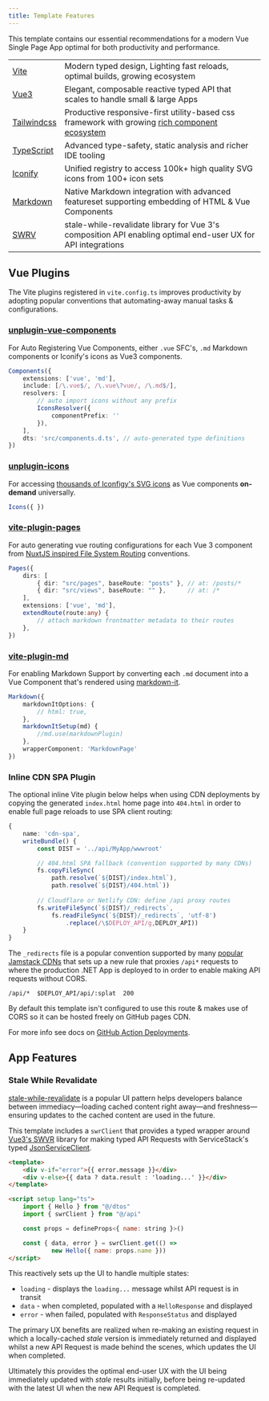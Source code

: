 ```yaml
---
title: Template Features
---
```


This template contains our essential recommendations for a modern Vue Single Page App optimal for both 
productivity and performance.

|||
|-|-|
| [Vite](https://vitejs.dev)   | Modern typed design, Lighting fast reloads, optimal builds, growing ecosystem  |
| [Vue3](https://v3.vuejs.org) | Elegant, composable reactive typed API that scales to handle small & large Apps |
| [Tailwindcss](https://tailwindcss.com) | Productive responsive-first utility-based css framework with growing [rich component ecosystem](https://tailwindcomponents.com) |
| [TypeScript](https://www.typescriptlang.org) | Advanced type-safety, static analysis and richer IDE tooling |
| [Iconify](https://iconify.design) | Unified registry to access 100k+ high quality SVG icons from 100+ icon sets |
| [Markdown](https://github.com/markdown-it/markdown-it) | Native Markdown integration with advanced featureset supporting embedding of HTML & Vue Components |
| [SWRV](https://github.com/Kong/swrv) | stale-while-revalidate library for Vue 3's composition API enabling optimal end-user UX for API integrations |

## Vue Plugins

The Vite plugins registered in `vite.config.ts` improves productivity by adopting popular conventions that automating-away manual tasks & configurations.

### [unplugin-vue-components](https://github.com/antfu/unplugin-vue-components)

For Auto Registering Vue Components, either `.vue` SFC's, `.md` Markdown components or Iconify's icons as Vue3 components.

```ts
Components({
    extensions: ['vue', 'md'],
    include: [/\.vue$/, /\.vue\?vue/, /\.md$/],
    resolvers: [
        // auto import icons without any prefix
        IconsResolver({
            componentPrefix: ''
        }),
    ],
    dts: 'src/components.d.ts', // auto-generated type definitions
})
```

### [unplugin-icons](https://github.com/antfu/unplugin-icons) 

For accessing [thousands of Iconfigy's SVG icons](https://icon-sets.iconify.design) as Vue components **on-demand** universally.

```ts
Icons({ })
```

### [vite-plugin-pages](https://github.com/hannoeru/vite-plugin-pages)

For auto generating vue routing configurations for each Vue 3 component from 
[NuxtJS inspired File System Routing](https://github.com/hannoeru/vite-plugin-pages#file-system-routing) conventions.

```ts
Pages({
    dirs: [
        { dir: "src/pages", baseRoute: "posts" }, // at: /posts/*
        { dir: "src/views", baseRoute: "" },      // at: /*
    ],
    extensions: ['vue', 'md'],
    extendRoute(route:any) {
        // attach markdown frontmatter metadata to their routes
    },
})
```

### [vite-plugin-md](https://github.com/antfu/vite-plugin-md)

For enabling Markdown Support by converting each `.md` document into a Vue Component that's rendered using 
[markdown-it](https://github.com/markdown-it/markdown-it).

```ts
Markdown({
    markdownItOptions: {
        // html: true,
    },
    markdownItSetup(md) {
        //md.use(markdownPlugin)
    },
    wrapperComponent: 'MarkdownPage'
})
```

### Inline CDN SPA Plugin

The optional inline Vite plugin below helps when using CDN deployments by copying the generated `index.html` home page
into `404.html` in order to enable full page reloads to use SPA client routing: 

```ts
{
    name: 'cdn-spa',
    writeBundle() {
        const DIST = '../api/MyApp/wwwroot'

        // 404.html SPA fallback (convention supported by many CDNs)
        fs.copyFileSync(
            path.resolve(`${DIST}/index.html`),
            path.resolve(`${DIST}/404.html`))
        
        // Cloudflare or Netlify CDN: define /api proxy routes  
        fs.writeFileSync(`${DIST}/_redirects`, 
            fs.readFileSync(`${DIST}/_redirects`, 'utf-8')
                .replace(/\$DEPLOY_API/g,DEPLOY_API))
    }
}
```

The `_redirects` file is a popular convention supported by many [popular Jamstack CDNs](https://jamstack.wtf/#deployment)
that sets up a new rule that proxies `/api*` requests to where the production .NET App is deployed to in order to 
enable making API requests without CORS.

```
/api/*  $DEPLOY_API/api/:splat  200
```

By default this template isn't configured to use this route & makes use of CORS so it can be hosted freely on GitHub pages CDN.

For more info see docs on [GitHub Action Deployments](/posts/deploy).

## App Features

### Stale While Revalidate

[stale-while-revalidate](https://web.dev/stale-while-revalidate/) is a popular UI pattern helps developers balance 
between immediacy—loading cached content right away—and freshness—ensuring updates to the cached content are used in the future.

This template includes a `swrClient` that provides a typed wrapper around [Vue3's SWVR](https://github.com/Kong/swrv) 
library for making typed API Requests with ServiceStack's typed 
[JsonServiceClient](https://docs.servicestack.net/typescript-add-servicestack-reference).

```html
<template>
    <div v-if="error">{{ error.message }}</div>
    <div v-else>{{ data ? data.result : 'loading...' }}</div>
</template>

<script setup lang="ts">
    import { Hello } from "@/dtos"
    import { swrClient } from "@/api"

    const props = defineProps<{ name: string }>()

    const { data, error } = swrClient.get(() => 
            new Hello({ name: props.name }))
</script>
```

This reactively sets up the UI to handle multiple states:
 - `loading` - displays the `loading...` message whilst API request is in transit
 - `data` - when completed, populated with a `HelloResponse` and displayed
 - `error` - when failed, populated with `ResponseStatus` and displayed

The primary UX benefits are realized when re-making an existing request in which a locally-cached *stale* version
is immediately returned and displayed whilst a new API Request is made behind the scenes, which updates the UI when completed.

Ultimately this provides the optimal end-user UX with the UI being immediately updated with *stale* results initially, 
before being re-updated with the latest UI when the new API Request is completed.
